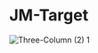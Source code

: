 # JM-Target

![Three-Column (2) 1](https://user-images.githubusercontent.com/79959818/172038590-ac45f413-962b-435f-b8e3-d2b504a09f65.png)
